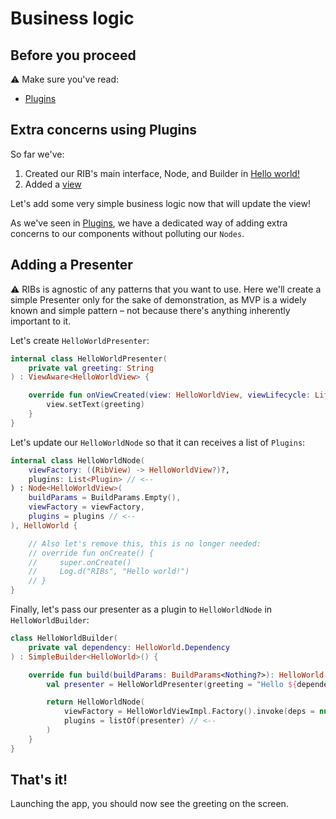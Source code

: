 # Business logic

## Before you proceed

⚠️ Make sure you've read:
- [Plugins](../basics/plugins.md)


## Extra concerns using Plugins

So far we've:
1. Created our RIB's main interface, Node, and Builder in [Hello world!](helloworld.md)
2. Added a [view](view.md)

Let's add some very simple business logic now that will update the view!

As we've seen in [Plugins](../basics/plugins.md), we have a dedicated way of adding extra concerns to our components without polluting our ```Nodes```.


## Adding a Presenter

⚠️ RIBs is agnostic of any patterns that you want to use. Here we'll create a simple Presenter only for the sake of demonstration, as MVP is a widely known and simple pattern – not because there's anything inherently important to it.


Let's create ```HelloWorldPresenter```:

```kotlin
internal class HelloWorldPresenter(
    private val greeting: String
) : ViewAware<HelloWorldView> {

    override fun onViewCreated(view: HelloWorldView, viewLifecycle: Lifecycle) {
        view.setText(greeting)
    }
}
```

Let's update our ```HelloWorldNode``` so that it can receives a list of ```Plugins```:

```kotlin
internal class HelloWorldNode(
    viewFactory: ((RibView) -> HelloWorldView?)?,
    plugins: List<Plugin> // <--
) : Node<HelloWorldView>(
    buildParams = BuildParams.Empty(),
    viewFactory = viewFactory,
    plugins = plugins // <--
), HelloWorld {

    // Also let's remove this, this is no longer needed:
    // override fun onCreate() {
    //     super.onCreate()
    //     Log.d("RIBs", "Hello world!")
    // }
}
```

Finally, let's pass our presenter as a plugin to ```HelloWorldNode``` in ```HelloWorldBuilder```:

```kotlin
class HelloWorldBuilder(
    private val dependency: HelloWorld.Dependency
) : SimpleBuilder<HelloWorld>() {

    override fun build(buildParams: BuildParams<Nothing?>): HelloWorld {
        val presenter = HelloWorldPresenter(greeting = "Hello ${dependency.name}!") // <--

        return HelloWorldNode(
            viewFactory = HelloWorldViewImpl.Factory().invoke(deps = null),
            plugins = listOf(presenter) // <--
        )
    }
}

```

## That's it!

Launching the app, you should now see the greeting on the screen.

